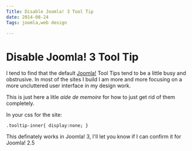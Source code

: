 ```yaml
---
Title: Disable Joomla! 3 Tool Tip
date: 2014-08-24
Tags: joomla,web design

---
```


# Disable Joomla! 3 Tool Tip

I tend to find that the default [Joomla!](http://www.joomla.org/) Tool Tips tend to be a little busy and obstrusive. In most of the sites I build I am more and more focusing on a more uncluttered user interface in my design work.

This is just here a litle *aide de memoire* for how to just get rid of them completely.

In your css for the site:

`.tooltip-inner{
    display:none;
}
`

This definately works in Joomla! 3, I'll let you know if I can confirm it for Joomla! 2.5


